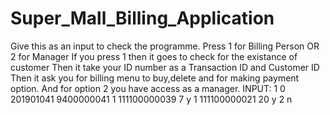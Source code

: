 # Super_Mall_Billing_Application
Give this as an input to check the programme. Press 1 for Billing Person OR 2 for Manager If you press 1 then it goes to check for the existance of customer Then it take your ID number as a Transaction ID and Customer ID Then it ask you for billing menu to buy,delete and for making payment option. And for option 2 you have access as a manager. INPUT: 1 0 201901041 9400000041 1 111100000039 7 y 1 111100000021 20 y  2 n 
